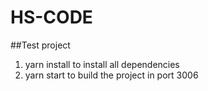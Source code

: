 # HS-CODE

##Test project

1. yarn install to install all dependencies
2. yarn start to build the project in port 3006